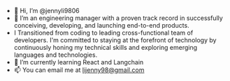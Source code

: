 - 👋 Hi, I’m @jennyli9806
- 👀 I’m an engineering manager with a proven track record in successfully conceiving, developing, and launching end-to-end products.
- I Transitioned from coding to leading cross-functional team of developers. I'm committed to staying at the forefront of technology by continuously honing my technical skills and exploring emerging languages and technologies.
- 🌱 I’m currently learning React and Langchain
- 📫 You can email me at lijenny98@gmail.com
